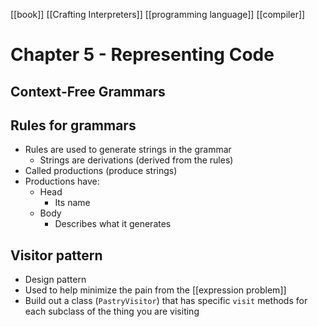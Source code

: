 [[book]] [[Crafting Interpreters]] [[programming language]] [[compiler]]
# Chapter 5 - Representing Code
## Context-Free Grammars
## Rules for grammars
- Rules are used to generate strings in the grammar
	- Strings are derivations (derived from the rules)
- Called productions (produce strings)
- Productions have:
	- Head
		- Its name
	- Body
		- Describes what it generates
## Visitor pattern
- Design pattern
- Used to help minimize the pain from the [[expression problem]]
- Build out a class (`PastryVisitor`) that has specific `visit` methods for each subclass of the thing you are visiting